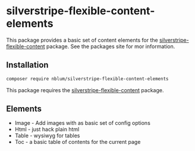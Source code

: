 # silverstripe-flexible-content-elements

This package provides a basic set of content elements for the [silverstripe-flexible-content](https://github.com/nblum/silverstripe-flexible-content) package.
See the packages site for mor information.

## Installation

```sh
composer require nblum/silverstripe-flexible-content-elements
```

This package requires the [silverstripe-flexible-content](https://github.com/nblum/silverstripe-flexible-content) package.

## Elements
 - Image - Add images with as basic set of config options
 - Html - just hack plain html
 - Table - wysiwyg for tables
 - Toc - a basic table of contents for the current page



